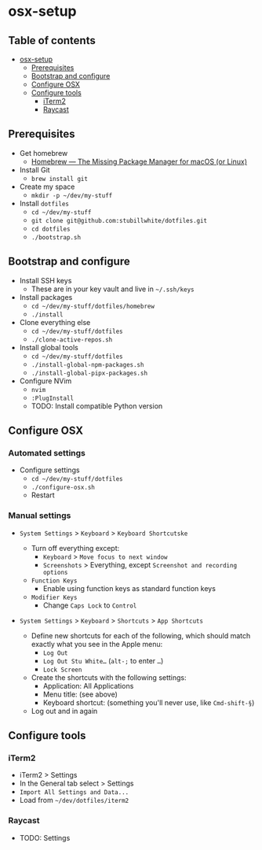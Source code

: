 # osx-setup #

<!-- markdown-toc start - Don't edit this section. Run M-x markdown-toc-refresh-toc -->
## Table of contents ##

- [osx-setup](#osx-setup)
    - [Prerequisites](#prerequisites)
    - [Bootstrap and configure](#bootstrap-and-configure)
    - [Configure OSX](#configure-osx)
    - [Configure tools](#configure-tools)
        - [iTerm2](#iterm2)
        - [Raycast](#raycast)

<!-- markdown-toc end -->

## Prerequisites ##

- Get homebrew
    - [Homebrew — The Missing Package Manager for macOS (or Linux)](https://brew.sh/)
- Install Git
    - `brew install git`
- Create my space
    - `mkdir -p ~/dev/my-stuff`
- Install `dotfiles`
    - `cd ~/dev/my-stuff`
    - `git clone git@github.com:stubillwhite/dotfiles.git`
    - `cd dotfiles`
    - `./bootstrap.sh`

## Bootstrap and configure ##

- Install SSH keys
    - These are in your key vault and live in `~/.ssh/keys`
- Install packages
    - `cd ~/dev/my-stuff/dotfiles/homebrew`
    - `./install`
- Clone everything else
    - `cd ~/dev/my-stuff/dotfiles`
    - `./clone-active-repos.sh`
- Install global tools
    - `cd ~/dev/my-stuff/dotfiles`
    - `./install-global-npm-packages.sh`
    - `./install-global-pipx-packages.sh`
- Configure NVim
    - `nvim`
    - `:PlugInstall`
    - TODO: Install compatible Python version

## Configure OSX ##

### Automated settings ###

- Configure settings
    - `cd ~/dev/my-stuff/dotfiles`
    - `./configure-osx.sh`
    - Restart

### Manual settings ###

- `System Settings` > `Keyboard` > `Keyboard Shortcutske`
    - Turn off everything except:
        - `Keyboard` > `Move focus to next window`
        - `Screenshots` > Everything, except `Screenshot and recording options`
    - `Function Keys`
        - Enable using function keys as standard function keys
    - `Modifier Keys`
        - Change `Caps Lock` to `Control`

- `System Settings` > `Keyboard` > `Shortcuts` > `App Shortcuts`
    - Define new shortcuts for each of the following, which should match exactly what you see in the Apple menu:
        - `Log Out`
        - `Log Out Stu White…` (`alt-;` to enter `…`)
        - `Lock Screen`
    - Create the shortcuts with the following settings:
        - Application: All Applications
        - Menu title: (see above)
        - Keyboard shortcut: (something you'll never use, like `Cmd-shift-§`)
    - Log out and in again

## Configure tools ##

### iTerm2 ###

- iTerm2 > Settings
- In the General tab select > Settings
- `Import All Settings and Data...`
- Load from `~/dev/dotfiles/iterm2`

### Raycast ###

- TODO: Settings

